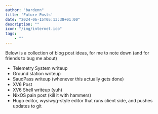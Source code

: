 ```yaml
---
author: "bardenn"
title: 'Future Posts'
date: "2024-06-15T05:13:38+01:00"
description: ""
icon: "/img/internet.ico"
tags:
    - ""
---
```


Below is a collection of blog post ideas, for me to note down (and for friends to bug me about)

- Telemetry System writeup
- Ground station writeup
- SaudPass writeup (whenever this actually gets done)
- XV6 Post
- XV6 Shell writeup (yuh)
- NixOS pain post (kill it with hammers)
- Hugo editor, wysiwyg-style editor that runs client side, and pushes updates to git